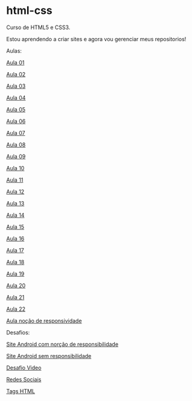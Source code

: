 # html-css
 Curso de HTML5 e CSS3.

 Estou aprendendo a criar sites e agora vou gerenciar meus repositorios!

Aulas:

 <a href="https://francivaldop.github.io/html-css/aulas/aula01/index.html">Aula 01</a>
 
 <a href="https://francivaldop.github.io/html-css/aulas/aula02/index.html">Aula 02</a>

 <a href="https://francivaldop.github.io/html-css/aulas/aula03/index.html">Aula 03</a>
 
 <a href="https://francivaldop.github.io/html-css/aulas/aula04/index.html">Aula 04</a>
 
 <a href="https://francivaldop.github.io/html-css/aulas/aula05/index.html">Aula 05</a>
 
 <a href="https://francivaldop.github.io/html-css/aulas/aula06/index.html">Aula 06</a>
 
 <a href="https://francivaldop.github.io/html-css/aulas/aula07/index.html">Aula 07</a>
 
 <a href="https://francivaldop.github.io/html-css/aulas/aula08/index.html">Aula 08</a>
 
 <a href="https://francivaldop.github.io/html-css/aulas/aula09/index.html">Aula 09</a>
 
 <a href="https://francivaldop.github.io/html-css/aulas/aula10/index.html">Aula 10</a>
 
 <a href="https://francivaldop.github.io/html-css/aulas/aula11/index.html">Aula 11</a>
 
 <a href="https://francivaldop.github.io/html-css/aulas/aula12/index.html">Aula 12</a>
 
 <a href="https://francivaldop.github.io/html-css/aulas/aula13/index.html">Aula 13</a>
 
 <a href="https://francivaldop.github.io/html-css/aulas/aula14/index.html">Aula 14</a>
 
 <a href="https://francivaldop.github.io/html-css/aulas/aula15/index.html">Aula 15</a>
 
 <a href="https://francivaldop.github.io/html-css/aulas/aula16/index.html">Aula 16</a>
 
 <a href="https://francivaldop.github.io/html-css/aulas/aula17/index.html">Aula 17</a>
 
 <a href="https://francivaldop.github.io/html-css/aulas/aula18/index.html">Aula 18</a>
 
 <a href="https://francivaldop.github.io/html-css/aulas/aula19/index.html">Aula 19</a>
 
 <a href="https://francivaldop.github.io/html-css/aulas/aula20/index.html">Aula 20</a>
 
 <a href="https://francivaldop.github.io/html-css/aulas/aula21/index.html">Aula 21</a>
 
 <a href="https://francivaldop.github.io/html-css/aulas/aula22/index.html">Aula 22</a>
 
 <a href="https://francivaldop.github.io/html-css/aulas/responsividade/index.html">Aula noção de responsividade</a>
 
 Desafios:

  <a href="https://francivaldop.github.io/html-css/desafios/d10site/index.html">Site Android com norção de responsibilidade</a>
 
  <a href="https://francivaldop.github.io/html-css/desafios/desafio10site/index.html">Site Android sem responsibilidade</a>
 
  <a href="https://francivaldop.github.io/html-css/desafios/desafiovideo/index.html">Desafio Video</a>
 
  <a href="https://francivaldop.github.io/html-css/desafios/redessociais/index.html">Redes Sociais</a>
 
  <a href="https://francivaldop.github.io/html-css/desafios/tagshtml/index.html">Tags HTML</a>